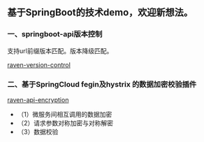 ## 基于SpringBoot的技术demo，欢迎新想法。

### 一、springboot-api版本控制
支持url前缀版本匹配。版本降级匹配。

[raven-version-control](https://github.com/RavenHuo/SpringAttempt/tree/master/raven-version-control/)


### 二、基于SpringCloud fegin及hystrix 的数据加密校验插件
[raven-api-encryption](https://github.com/RavenHuo/SpringAttempt/tree/master/raven-api-encryption/)
- （1）微服务间相互调用的数据加密
- （2）请求参数对称加密与对称解密
- （3）数据校验
